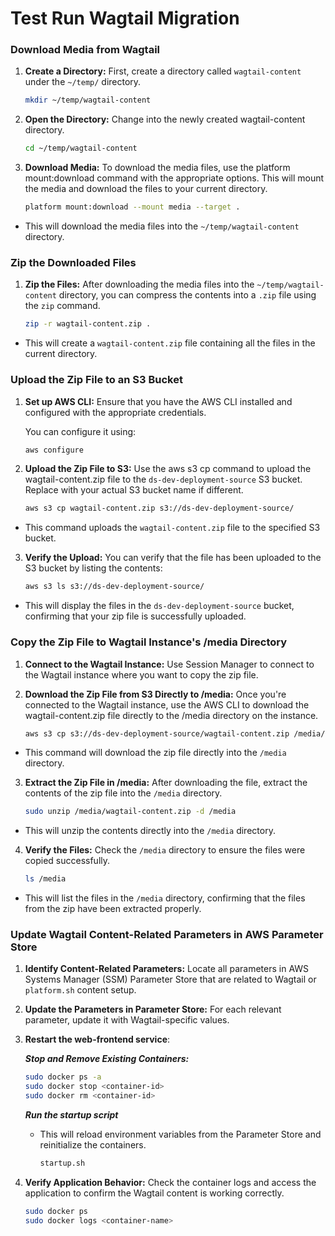 # Test Run Wagtail Migration

### Download Media from Wagtail

1. **Create a Directory:**
   First, create a directory called `wagtail-content` under the `~/temp/` directory.

   ```bash
   mkdir ~/temp/wagtail-content
   ```

2. **Open the Directory:** Change into the newly created wagtail-content directory.

   ```bash
   cd ~/temp/wagtail-content
   ```

3. **Download Media:** To download the media files, use the platform mount:download command with the appropriate options. This will mount the media and download the files to your current directory.

   ```bash
   platform mount:download --mount media --target .
   ```

- This will download the media files into the `~/temp/wagtail-content` directory.

### Zip the Downloaded Files

1. **Zip the Files:**
   After downloading the media files into the `~/temp/wagtail-content` directory, you can compress the contents into a `.zip` file using the `zip` command.

   ```bash
   zip -r wagtail-content.zip .
   ```

- This will create a `wagtail-content.zip` file containing all the files in the current directory.

### Upload the Zip File to an S3 Bucket

1. **Set up AWS CLI:**
   Ensure that you have the AWS CLI installed and configured with the appropriate credentials.

   You can configure it using:

   ```bash
   aws configure
   ```

2. **Upload the Zip File to S3:** Use the aws s3 cp command to upload the wagtail-content.zip file to the `ds-dev-deployment-source` S3 bucket. Replace <bucket-name> with your actual S3 bucket name if different.

   ```bash
   aws s3 cp wagtail-content.zip s3://ds-dev-deployment-source/
   ```

- This command uploads the `wagtail-content.zip` file to the specified S3 bucket.

3. **Verify the Upload:** You can verify that the file has been uploaded to the S3 bucket by listing the contents:

   ```bash
   aws s3 ls s3://ds-dev-deployment-source/
   ```

- This will display the files in the `ds-dev-deployment-source` bucket, confirming that your zip file is successfully uploaded.

### Copy the Zip File to Wagtail Instance's /media Directory

1. **Connect to the Wagtail Instance:**
   Use Session Manager to connect to the Wagtail instance where you want to copy the zip file.

2. **Download the Zip File from S3 Directly to /media:** Once you're connected to the Wagtail instance, use the AWS CLI to download the wagtail-content.zip file directly to the /media directory on the instance.

   ```bash
   aws s3 cp s3://ds-dev-deployment-source/wagtail-content.zip /media/
   ```

- This command will download the zip file directly into the `/media` directory.

3. **Extract the Zip File in /media:** After downloading the file, extract the contents of the zip file into the `/media` directory.

   ```bash
   sudo unzip /media/wagtail-content.zip -d /media
   ```

- This will unzip the contents directly into the `/media` directory.

4. **Verify the Files:** Check the `/media` directory to ensure the files were copied successfully.

   ```bash
   ls /media
   ```

- This will list the files in the `/media` directory, confirming that the files from the zip have been extracted properly.

### Update Wagtail Content-Related Parameters in AWS Parameter Store

1. **Identify Content-Related Parameters:**
   Locate all parameters in AWS Systems Manager (SSM) Parameter Store that are related to Wagtail or `platform.sh` content setup.
2. **Update the Parameters in Parameter Store:** For each relevant parameter, update it with Wagtail-specific values.
3. **Restart the web-frontend service**:

   **_Stop and Remove Existing Containers:_**

   ```bash
   sudo docker ps -a
   sudo docker stop <container-id>
   sudo docker rm <container-id>
   ```

   **_Run the startup script_**

   - This will reload environment variables from the Parameter Store and reinitialize the containers.

     ```bash
     startup.sh
     ```

4. **Verify Application Behavior:** Check the container logs and access the application to confirm the Wagtail content is working correctly.

   ```bash
   sudo docker ps
   sudo docker logs <container-name>
   ```
